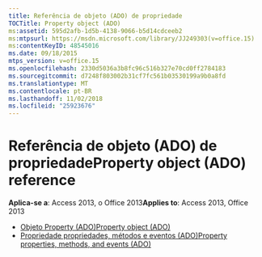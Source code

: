 ```yaml
---
title: Referência de objeto (ADO) de propriedade
TOCTitle: Property object (ADO)
ms:assetid: 595d2afb-1d5b-4138-9066-b5d14cdceeb2
ms:mtpsurl: https://msdn.microsoft.com/library/JJ249303(v=office.15)
ms:contentKeyID: 48545016
ms.date: 09/18/2015
mtps_version: v=office.15
ms.openlocfilehash: 2330d5036a3b8fc96c516b327e70cd0ff2784183
ms.sourcegitcommit: d7248f803002b31cf7fc561b03530199a9b0a8fd
ms.translationtype: MT
ms.contentlocale: pt-BR
ms.lasthandoff: 11/02/2018
ms.locfileid: "25923676"
---
```

# <a name="property-object-ado-reference"></a><span data-ttu-id="cd9e4-102">Referência de objeto (ADO) de propriedade</span><span class="sxs-lookup"><span data-stu-id="cd9e4-102">Property object (ADO) reference</span></span>

<span data-ttu-id="cd9e4-103">**Aplica-se a**: Access 2013, o Office 2013</span><span class="sxs-lookup"><span data-stu-id="cd9e4-103">**Applies to**: Access 2013, Office 2013</span></span>

- [<span data-ttu-id="cd9e4-104">Objeto Property (ADO)</span><span class="sxs-lookup"><span data-stu-id="cd9e4-104">Property object (ADO)</span></span>](property-object-ado.md)
- [<span data-ttu-id="cd9e4-105">Propriedade propriedades, métodos e eventos (ADO)</span><span class="sxs-lookup"><span data-stu-id="cd9e4-105">Property properties, methods, and events (ADO)</span></span>](property-properties-methods-and-events-ado.md)

